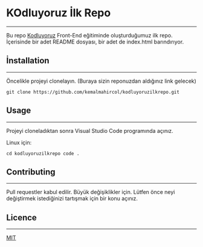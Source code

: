 # KOdluyoruz İlk Repo
---

Bu repo [Kodluyoruz](kodluyoruz.org) Front-End eğitiminde oluşturduğumuz ilk repo. İçerisinde bir adet README dosyası, bir adet de index.html barındırıyor.

## İnstallation
---

Öncelikle projeyi clonelayın. (Buraya sizin reponuzdan aldığınız link gelecek)

`
git clone https://github.com/kemalmahircol/kodluyoruzilkrepo.git
`

## Usage
---

Projeyi cloneladıktan sonra Visual Studio Code programında açınız.

Linux için:

`
cd kodluyoruzilkrepo
code .
`

## Contributing
---

Pull requestler kabul edilir. Büyük değişiklikler için. Lütfen önce neyi değiştirmek istediğinizi tartışmak için bir konu açınız.

## Licence
---

[MIT](https://choosealicense.com/licenses/mit/)

